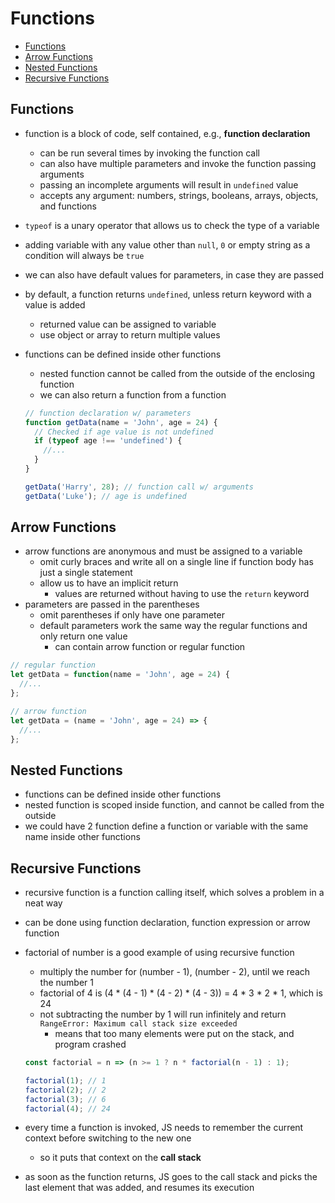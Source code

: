 # Functions

- [Functions](#functions)
- [Arrow Functions](#arrow-functions)
- [Nested Functions](#nested-functions)
- [Recursive Functions](#recursive-functions)


## Functions

- function is a block of code, self contained, e.g., **function declaration**
  - can be run several times by invoking the function call
  - can also have multiple parameters and invoke the function passing arguments
  - passing an incomplete arguments will result in `undefined` value
  - accepts any argument: numbers, strings, booleans, arrays, objects, and functions
- `typeof` is a unary operator that allows us to check the type of a variable
- adding variable with any value other than `null`, `0` or empty string as a condition will always be `true`
- we can also have default values for parameters, in case they are passed
- by default, a function returns `undefined`, unless return keyword with a value is added
  - returned value can be assigned to variable
  - use object or array to return multiple values
- functions can be defined inside other functions
  - nested function cannot be called from the outside of the enclosing function
  - we can also return a function from a function

  ```js
  // function declaration w/ parameters
  function getData(name = 'John', age = 24) {
    // Checked if age value is not undefined
    if (typeof age !== 'undefined') {
      //...
    }
  }

  getData('Harry', 28); // function call w/ arguments
  getData('Luke'); // age is undefined
  ```


## Arrow Functions

- arrow functions are anonymous and must be assigned to a variable
  - omit curly braces and write all on a single line if function body has just a single statement
  - allow us to have an implicit return
    - values are returned without having to use the `return` keyword
- parameters are passed in the parentheses
  - omit parentheses if only have one parameter
  - default parameters work the same way the regular functions and only return one value
    - can contain arrow function or regular function

```js
// regular function
let getData = function(name = 'John', age = 24) {
  //...
};

// arrow function
let getData = (name = 'John', age = 24) => {
  //...
};
```


## Nested Functions

- functions can be defined inside other functions
- nested function is scoped inside function, and cannot be called from the outside
- we could have 2 function define a function or variable with the same name inside other functions


## Recursive Functions

- recursive function is a function calling itself, which solves a problem in a neat way
- can be done using function declaration, function expression or arrow function
- factorial of number is a good example of using recursive function
  - multiply the number for (number - 1), (number - 2), until we reach the number 1
  - factorial of 4 is (4 * (4 - 1) * (4 - 2) * (4 - 3)) = 4 * 3 * 2 * 1, which is 24
  - not subtracting the number by 1 will run infinitely and return `RangeError: Maximum call stack size exceeded`
    - means that too many elements were put on the stack, and program crashed
  

  ```js
  const factorial = n => (n >= 1 ? n * factorial(n - 1) : 1);

  factorial(1); // 1
  factorial(2); // 2
  factorial(3); // 6
  factorial(4); // 24
  ```

- every time a function is invoked, JS needs to remember the current context before switching to the new one
  - so it puts that context on the **call stack**
- as soon as the function returns, JS goes to the call stack and picks the last element that was added, and resumes its execution
